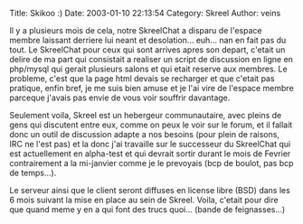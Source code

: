 Title: Skikoo  :)
Date: 2003-01-10 22:13:54
Category: Skreel
Author: veins

Il y a plusieurs mois de cela, notre SkreelChat a disparu de l'espace membre laissant derriere lui neant et desolation... euh... nan en fait pas du tout. Le SkreelChat pour ceux qui sont arrives apres son depart, c'etait un delire de ma part qui consistait a realiser un script de discussion en ligne en php/mysql qui gerait plusieurs salons et qui etait reserve aux membres. Le probleme, c'est que la page html devais se recharger et que c'etait pas pratique, enfin bref, je me suis bien amuse et je l'ai vire de l'espace membre parceque j'avais pas envie de vous voir souffrir davantage.

Seulement voila, Skreel est un hebergeur communautaire, avec pleins de gens qui discutent entre eux, comme on peux le voir sur le forum, et il fallait donc un outil de discussion adapte a nos besoins (pour plein de raisons, IRC ne l'est pas) et la donc j'ai travaille sur le successeur du SkreelChat qui est actuellement en alpha-test et qui devrait sortir durant le mois de Fevrier contrairement a la mi-janvier comme je le prevoyais (bcp de boulot, pas bcp de temps...).

Le serveur ainsi que le client seront diffuses en license libre (BSD) dans les 6 mois suivant la mise en place au sein de Skreel. Voila, c'etait pour dire que quand meme y en a qui font des trucs quoi... (bande de feignasses...)